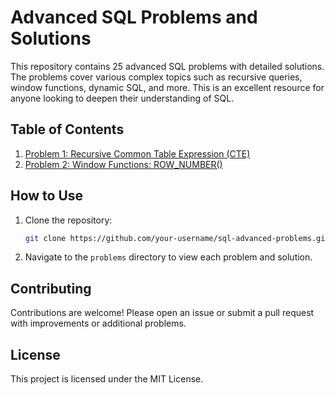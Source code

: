 # Advanced SQL Problems and Solutions

This repository contains 25 advanced SQL problems with detailed solutions. The problems cover various complex topics such as recursive queries, window functions, dynamic SQL, and more. This is an excellent resource for anyone looking to deepen their understanding of SQL.

## Table of Contents

1. [Problem 1: Recursive Common Table Expression (CTE)](Challenges/Challenge_01.md)
3. [Problem 2: Window Functions: ROW_NUMBER()](Challenges/Challenge_02.md)

## How to Use

1. Clone the repository:
    ```sh
    git clone https://github.com/your-username/sql-advanced-problems.git
    ```

2. Navigate to the `problems` directory to view each problem and solution.

## Contributing

Contributions are welcome! Please open an issue or submit a pull request with improvements or additional problems.

## License

This project is licensed under the MIT License.
